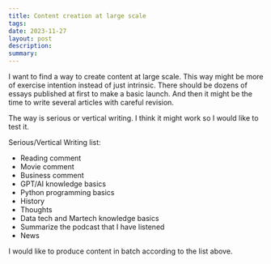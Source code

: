 ```yaml
---
title: Content creation at large scale
tags: 
date: 2023-11-27
layout: post
description: 
summary:
---
```


I want to find a way to create content at large scale. This way might be more of exercise intention instead of just intrinsic. There should be dozens of essays published at first to make a basic launch. And then it might be the time to write several articles with careful revision. 

The way is serious or vertical writing. I think it might work so I would like to test it.

Serious/Vertical Writing list:
- Reading comment
- Movie comment
- Business comment
- GPT/AI knowledge basics
- Python programming basics
- History 
- Thoughts
- Data tech and Martech knowledge basics
- Summarize the podcast that I have listened
- News

I would like to produce content in batch according to the list above. 